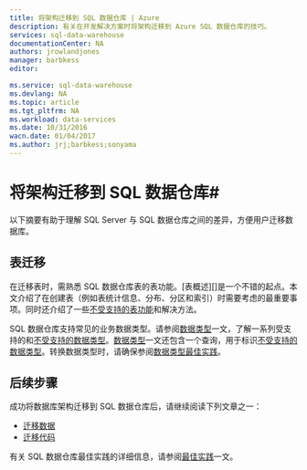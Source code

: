 ```yaml
---
title: 将架构迁移到 SQL 数据仓库 | Azure
description: 有关在开发解决方案时将架构迁移到 Azure SQL 数据仓库的技巧。
services: sql-data-warehouse
documentationCenter: NA
authors: jrowlandjones
manager: barbkess
editor: 

ms.service: sql-data-warehouse
ms.devlang: NA
ms.topic: article
ms.tgt_pltfrm: NA
ms.workload: data-services
ms.date: 10/31/2016
wacn.date: 01/04/2017
ms.author: jrj;barbkess;sonyama
---
```


# 将架构迁移到 SQL 数据仓库#
以下摘要有助于理解 SQL Server 与 SQL 数据仓库之间的差异，方便用户迁移数据库。

## 表迁移

在迁移表时，需熟悉 SQL 数据仓库表的表功能。[表概述][]是一个不错的起点。本文介绍了在创建表（例如表统计信息、分布、分区和索引）时需要考虑的最重要事项。同时还介绍了一些[不受支持的表功能][]和解决方法。

SQL 数据仓库支持常见的业务数据类型。请参阅[数据类型][]一文，了解一系列受支持的和[不受支持的数据类型][]。[数据类型][]一文还包含一个查询，用于标识[不受支持的数据类型][]。转换数据类型时，请确保参阅[数据类型最佳实践][]。

## 后续步骤
成功将数据库架构迁移到 SQL 数据仓库后，请继续阅读下列文章之一：

- [迁移数据][]
- [迁移代码][]

有关 SQL 数据仓库最佳实践的详细信息，请参阅[最佳实践][]一文。

<!--Image references-->

<!--Article references-->
[迁移代码]: ./sql-data-warehouse-migrate-code.md
[迁移数据]: ./sql-data-warehouse-migrate-data.md
[最佳实践]: ./sql-data-warehouse-best-practices.md
[development overview]: ./sql-data-warehouse-overview-develop.md
[不受支持的表功能]: ./sql-data-warehouse-tables-overview.md
[数据类型]: ./sql-data-warehouse-tables-data-types.md
[不受支持的数据类型]: ./sql-data-warehouse-tables-data-types.md
[数据类型最佳实践]: ./sql-data-warehouse-tables-data-types.md

<!--MSDN references-->

<!--Other Web references-->

<!---HONumber=Mooncake_Quality_Review_0104_2017-->